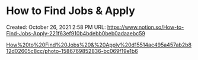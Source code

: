 # How to Find Jobs & Apply

Created: October 26, 2021 2:58 PM
URL: https://www.notion.so/How-to-Find-Jobs-Apply-221f63ef910b4bdebb0beb0adaaebc59

[How%20to%20Find%20Jobs%20&%20Apply%20d15514ac495a457ab2b812d02605c8cc/photo-1586769852836-bc069f19e1b6](How%20to%20Find%20Jobs%20&%20Apply%20d15514ac495a457ab2b812d02605c8cc/photo-1586769852836-bc069f19e1b6)
